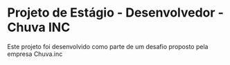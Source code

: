 # Projeto de Estágio - Desenvolvedor - Chuva INC

Este projeto foi desenvolvido como parte de um desafio proposto pela empresa Chuva.inc
